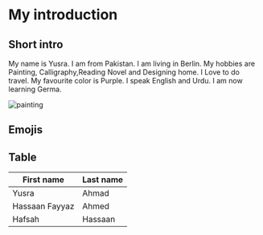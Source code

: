 # My introduction

## Short intro

My name is Yusra. I am from Pakistan. I am living in Berlin. My hobbies are Painting, Calligraphy,Reading Novel and Designing home.
I Love to do travel. My favourite color is Purple. I speak English and Urdu. I am now learning Germa.

![painting](https://mymodernmet.com/wp/wp-content/uploads/2020/09/best-artist-paint-brushes-1.jpg)

## Emojis 


## Table

| First name | Last name|
|------------|----------|
| Yusra | Ahmad|
| Hassaan Fayyaz | Ahmed|
| Hafsah | Hassaan|
